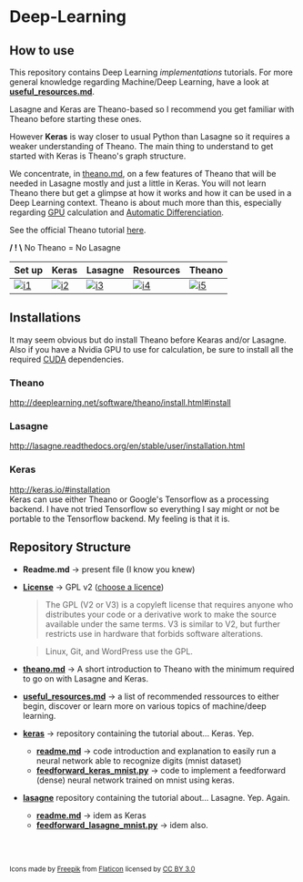 # Deep-Learning


How to use
---

This repository contains Deep Learning *implementations* tutorials. For more general knowledge regarding Machine/Deep Learning, have a look at **[useful_resources.md](useful_resources.md)**. 

Lasagne and Keras are Theano-based so I recommend you get familiar with Theano before starting these ones.  

However **Keras** is way closer to usual Python than Lasagne so it requires a weaker understanding of Theano. The main thing to understand to get started with Keras is Theano's graph structure.


We concentrate, in [theano.md](https://github.com/Vict0rSch/Deep-Learning/blob/master/theano.md), on a few features of Theano that will be needed in Lasagne mostly and just a little in Keras. You will not learn Theano there but get a glimpse at how it works and how it can be used in a Deep Learning context. Theano is about much more than this, especially regarding [GPU](http://deeplearning.net/software/theano/tutorial/using_gpu.html) calculation and [Automatic Differenciation](http://deeplearning.net/software/theano/tutorial/gradients.html).


See the official Theano tutorial [here](http://deeplearning.net/software/theano/tutorial/).

**/ ! \\** No Theano = No Lasagne

| Set up  | Keras   | Lasagne  | Resources   | Theano |
|--------------------------------|---------------------------|-------------------------------|---------------------------------------------|-----------|
|[![i1][setup-image]](setting_up.md)|[![i2][keras-image]](keras)|[![i3][lasagne-image]](lasagne)|[![i4][resources-image]](useful_resources.md)|[![i5][theano-image]](theano.md) |

Installations
---

It may seem obvious but do install Theano before Kearas and/or Lasagne. Also if you have a Nvidia GPU to use for calculation, be sure to install all the required [CUDA](http://www.nvidia.fr/object/cuda-parallel-computing-fr.html) dependencies.

### Theano
<http://deeplearning.net/software/theano/install.html#install>

### Lasagne
<http://lasagne.readthedocs.org/en/stable/user/installation.html>

### Keras
<http://keras.io/#installation>  
Keras can use either Theano or Google's Tensorflow as a processing backend. I have not tried Tensorflow so everything I say might or not be portable to the Tensorflow backend. My feeling is that it is. 

Repository Structure
---

* **Readme.md** -> present file (I know you knew)

* **[License](License)** -> GPL v2 ([choose a licence](http://choosealicense.com/))

	> The GPL (V2 or V3) is a copyleft license that requires anyone who distributes your code or a derivative work to make the source available under the same terms. V3 is similar to V2, but further restricts use in hardware that forbids software alterations.

	> Linux, Git, and WordPress use the GPL. 
* **[theano.md](theano.md)** -> A short introduction to Theano with the minimum required to go on with Lasagne and Keras. 

*  **[useful_resources.md](useful_resources.md)** -> a list of recommended ressources to either begin, discover or learn more on various topics of machine/deep learning.

* **[keras](keras)** -> repository containing the tutorial about... Keras. Yep. 

	* **[readme.md](keras/readme.md)** -> code introduction and explanation to easily run a neural network able to recognize digits (mnist dataset)
	* **[feedforward\_keras\_mnist.py](keras/feedforward_keras_mnist.py)** -> code to implement a feedforward (dense) neural network trained on mnist using keras.
	
* **[lasagne](lasagne)** repository containing the tutorial about... Lasagne. Yep. Again.
	* **[readme.md](lasagne/readme.md)** -> idem as Keras
	* **[feedforward\_lasagne\_mnist.py](lasagne/feedforward_lasagne_mnist.py)** -> idem also.

<br>
<br> 

<sub>Icons made by [Freepik](http://www.freepik.com) from [Flaticon](http://www.flaticon.com) licensed by [CC BY 3.0](http://creativecommons.org/licenses/by/3.0/)
	
	
	
[theano-image]: http://s18.postimg.org/cuim8chtx/four56.png
[resources-image]: http://s22.postimg.org/6alksj4t9/idea14.png
[lasagne-image]: http://s24.postimg.org/5sotgm269/stack13.png
[keras-image]: http://s12.postimg.org/xvsdbaepl/unicorn.png
[setup-image]:http://s2.postimg.org/hgrwawlid/three115.png
